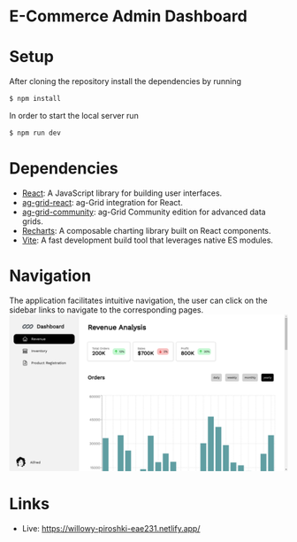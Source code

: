 # E-Commerce Admin Dashboard

# Setup
   After cloning the repository install the dependencies by running
   ```bash
   $ npm install
   ```
   In order to start the local server run
   ```bash
   $ npm run dev
   ```
# Dependencies
- [React](https://reactjs.org/): A JavaScript library for building user interfaces.
- [ag-grid-react](https://www.ag-grid.com/react-data-grid/): ag-Grid integration for React.
- [ag-grid-community](https://www.ag-grid.com/): ag-Grid Community edition for advanced data grids.
- [Recharts](https://recharts.org/): A composable charting library built on React components.
- [Vite](https://vitejs.dev/): A fast development build tool that leverages native ES modules.
# Navigation
   The application facilitates intuitive navigation, the user can click on the sidebar links to navigate to the corresponding pages.
   <img src="https://github.com/dumb-programmer/e-commerce-admin-dashboard/blob/main/screenshot.png" alt="e-commerce dashboard screenshot" />
# Links
- Live: <a href="https://willowy-piroshki-eae231.netlify.app/">https://willowy-piroshki-eae231.netlify.app/</a>
